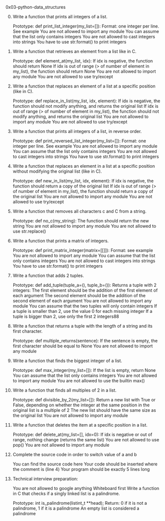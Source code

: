 0x03-python-data_structures  

0. Write a function that prints all integers of a list. 

    Prototype: def print_list_integer(my_list=[]): 
    Format: one integer per line. See example 
    You are not allowed to import any module 
    You can assume that the list only contains integers 
    You are not allowed to cast integers into strings 
    You have to use str.format() to print integers 
 
1. Write a function that retrieves an element from a list like in C. 

    Prototype: def element_at(my_list, idx): 
    If idx is negative, the function should return None 
    If idx is out of range (> of number of element in my_list), the function should return None 
    You are not allowed to import any module 
    You are not allowed to use try/except 
 
2. Write a function that replaces an element of a list at a specific position (like in C). 

    Prototype: def replace_in_list(my_list, idx, element): 
    If idx is negative, the function should not modify anything, and returns the original list 
    If idx is out of range (> of number of element in my_list), the function should not modify anything, and returns the original list 
    You are not allowed to import any module 
    You are not allowed to use try/except 

3. Write a function that prints all integers of a list, in reverse order.

    Prototype: def print_reversed_list_integer(my_list=[]): 
    Format: one integer per line. See example 
    You are not allowed to import any module 
    You can assume that the list only contains integers 
    You are not allowed to cast integers into strings 
    You have to use str.format() to print integers 

4. Write a function that replaces an element in a list at a specific position without modifying the original list (like in C). 

    Prototype: def new_in_list(my_list, idx, element): 
    If idx is negative, the function should return a copy of the original list 
    If idx is out of range (> of number of element in my_list), the function should return a copy of the original list 
    You are not allowed to import any module 
    You are not allowed to use try/except 

5. Write a function that removes all characters c and C from a string. 

    Prototype: def no_c(my_string): 
    The function should return the new string 
    You are not allowed to import any module 
    You are not allowed to use str.replace() 

6. Write a function that prints a matrix of integers. 

    Prototype: def print_matrix_integer(matrix=[[]]): 
    Format: see example 
    You are not allowed to import any module 
    You can assume that the list only contains integers 
    You are not allowed to cast integers into strings 
    You have to use str.format() to print integers 

7. Write a function that adds 2 tuples. 

    Prototype: def add_tuple(tuple_a=(), tuple_b=()): 
    Returns a tuple with 2 integers: 
        The first element should be the addition of the first element of each argument 
        The second element should be the addition of the second element of each argument 
    You are not allowed to import any module 
    You can assume that the two tuples will only contain integers 
    If a tuple is smaller than 2, use the value 0 for each missing integer 
    If a tuple is bigger than 2, use only the first 2 integers88 

8. Write a function that returns a tuple with the length of a string and its first character. 

    Prototype: def multiple_returns(sentence): 
    If the sentence is empty, the first character should be equal to None 
    You are not allowed to import any module 

9. Write a function that finds the biggest integer of a list. 

    Prototype: def max_integer(my_list=[]): 
    If the list is empty, return None 
    You can assume that the list only contains integers 
    You are not allowed to import any module 
    You are not allowed to use the builtin max() 

10. Write a function that finds all multiples of 2 in a list.

    Prototype: def divisible_by_2(my_list=[]): 
    Return a new list with True or False, depending on whether the integer at the same position in the original list is a multiple of 2 
    The new list should have the same size as the original list 
    You are not allowed to import any module 

11. Write a function that deletes the item at a specific position in a list. 

    Prototype: def delete_at(my_list=[], idx=0): 
    If idx is negative or out of range, nothing change (returns the same list) 
    You are not allowed to use pop() 
    You are not allowed to import any module 

12. Complete the source code in order to switch value of a and b 

    You can find the source code here 
    Your code should be inserted where the comment is (line 4) 
    Your program should be exactly 5 lines long 

13. Technical interview preparation: 

    You are not allowed to google anything 
    Whiteboard first 
Write a function in C that checks if a singly linked list is a palindrome.

    Prototype: int is_palindrome(listint_t **head); 
    Return: 0 if it is not a palindrome, 1 if it is a palindrome 
    An empty list is considered a palindrome 